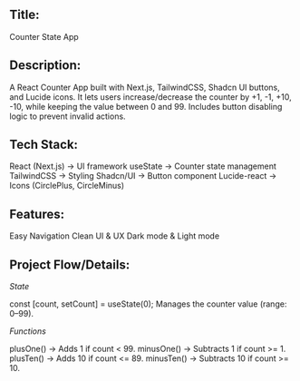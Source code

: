 ## Title:

Counter State App

## Description:

A React Counter App built with Next.js, TailwindCSS, Shadcn UI buttons, and Lucide icons.
It lets users increase/decrease the counter by +1, -1, +10, -10, while keeping the value between 0 and 99.
Includes button disabling logic to prevent invalid actions.

## Tech Stack:

React (Next.js) → UI framework
useState → Counter state management
TailwindCSS → Styling
Shadcn/UI → Button component
Lucide-react → Icons (CirclePlus, CircleMinus)

## Features:

Easy Navigation 
Clean UI & UX
Dark mode & Light mode 

## Project Flow/Details:

*State*

const [count, setCount] = useState(0);
Manages the counter value (range: 0–99).

*Functions*

  plusOne() → Adds 1 if count < 99.
  minusOne() → Subtracts 1 if count >= 1.
  plusTen() → Adds 10 if count <= 89.
  minusTen() → Subtracts 10 if count >= 10.
